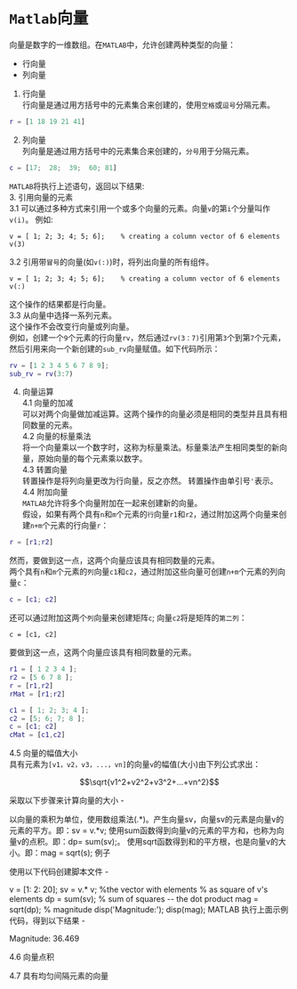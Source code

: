 # `Matlab`向量   
向量是数字的一维数组。在`MATLAB`中，允许创建两种类型的向量：   
- 行向量   
- 列向量   
1. 行向量    
行向量是通过用方括号中的元素集合来创建的，使用`空格`或`逗号`分隔元素。   
```matlab
r = [1 18 19 21 41]   
```
2. 列向量    
列向量是通过用方括号中的元素集合来创建的，`分号`用于分隔元素。   
```matlab
c = [17;  28;  39;  60; 81]
```
`MATLAB`将执行上述语句，返回以下结果:    
3. 引用向量的元素     
3.1 可以通过多种方式来引用一个或多个向量的元素。向量`v`的第`i`个分量叫作`v(i)`。 例如:    
```
v = [ 1; 2; 3; 4; 5; 6];    % creating a column vector of 6 elements
v(3)
```
3.2 引用带`冒号`的向量(如`v(:)`)时，将列出向量的所有组件。       
```
v = [ 1; 2; 3; 4; 5; 6];    % creating a column vector of 6 elements
v(:)
```
这个操作的结果都是行向量。   
3.3 从向量中选择一系列元素。   
这个操作不会改变行向量或列向量。    
例如，创建一个`9`个元素的行向量`rv`，然后通过`rv(3：7)`引用第`3`个到第`7`个元素，然后引用来向一个新创建的`sub_rv`向量赋值。如下代码所示：    
```matlab
rv = [1 2 3 4 5 6 7 8 9];
sub_rv = rv(3:7)
```
4. 向量运算   
4.1 向量的加减   
可以对两个向量做加减运算。这两个操作的向量必须是相同的类型并且具有相同数量的元素。      
4.2 向量的标量乘法   
将一个向量乘以一个数字时，这称为标量乘法。标量乘法产生相同类型的新向量，原始向量的每个元素乘以数字。   
4.3 转置向量   
转置操作是将列向量更改为行向量，反之亦然。 转置操作由单引号`'`表示。   
4.4 附加向量   
`MATLAB`允许将多个向量附加在一起来创建新的向量。    
假设，如果有两个具有`n`和`m`个元素的`行`向量`r1`和`r2`，通过附加这两个向量来创建`n+m`个元素的行向量`r`：   
```matlab
r = [r1;r2]
```
然而，要做到这一点，这两个向量应该具有相同数量的元素。    
两个具有`n`和`m`个元素的`列`向量`c1`和`c2`，通过附加这些向量可创建`n+m`个元素的列向量`c`：  
```matlab
c = [c1; c2]
```
还可以通过附加这两个`列`向量来创建矩阵`c`; 向量`c2`将是矩阵的`第二列`：    
```
c = [c1, c2]
```
要做到这一点，这两个向量应该具有相同数量的元素。     
```matlab
r1 = [ 1 2 3 4 ];
r2 = [5 6 7 8 ];
r = [r1,r2]
rMat = [r1;r2]

c1 = [ 1; 2; 3; 4 ];
c2 = [5; 6; 7; 8 ];
c = [c1; c2]
cMat = [c1,c2]
```
4.5 向量的幅值大小   
具有元素为`[v1，v2，v3，...，vn]`的向量`v`的幅值(大小)由下列公式求出：

<script type="text/javascript" src="http://cdn.mathjax.org/mathjax/latest/MathJax.js?config=default"></script>
$$\sqrt{v1^2+v2^2+v3^2+...+vn^2}$$


采取以下步骤来计算向量的大小 -

以向量的乘积为单位，使用数组乘法(.*)。产生向量sv，向量sv的元素是向量v的元素的平方。即：sv = v.*v;
使用sum函数得到向量v的元素的平方和，也称为向量v的点积。即：dp= sum(sv);。
使用sqrt函数得到和的平方根，也是向量v的大小。即：mag = sqrt(s);
例子

使用以下代码创建脚本文件 -

v = [1: 2: 20];
sv = v.* v;      %the vector with elements 
                 % as square of v's elements
dp = sum(sv);    % sum of squares -- the dot product
mag = sqrt(dp);  % magnitude
disp('Magnitude:'); disp(mag);
MATLAB
执行上面示例代码，得到以下结果 -

Magnitude:
 36.469


4.6 向量点积   

4.7 具有均匀间隔元素的向量   

